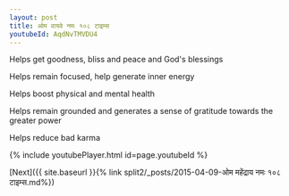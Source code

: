```yaml
---
layout: post
title: ओम वायवे नमः १०८ टाइम्स
youtubeId: AqdNvTMVDU4
---
```

 
 
Helps get goodness, bliss and peace and God's blessings
 
Helps remain focused, help generate inner energy 
 
Helps boost physical and mental health 
 
Helps remain grounded and generates a sense of gratitude towards the greater power 
 
Helps reduce bad karma
 
 
 
 


{% include youtubePlayer.html id=page.youtubeId %}
 
[Next]({{ site.baseurl }}{% link  split2/_posts/2015-04-09-ओम महेंद्राय नमः १०८ टाइम्स.md%})
 
